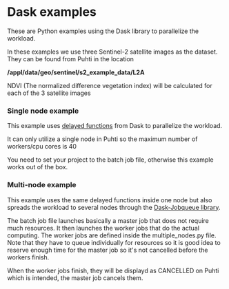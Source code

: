 # Dask examples

These are Python examples using the Dask library to parallelize the workload.

In these examples we use three Sentinel-2 satellite images as the dataset. They can be found from Puhti in the location

__/appl/data/geo/sentinel/s2_example_data/L2A__

NDVI (The normalized difference vegetation index) will be calculated for each of the 3 satellite images 

### Single node example

This example uses [delayed functions](https://docs.dask.org/en/latest/delayed.html) from Dask to parallelize the workload.

It can only utilize a single node in Puhti so the maximum number of workers/cpu cores is 40

You need to set your project to the batch job file, otherwise this example works out of the box.

### Multi-node example

This example uses the same delayed functions inside one node but also spreads the workload to several nodes through the [Dask-Jobqueue library](https://jobqueue.dask.org/en/latest/).

The batch job file launches basically a master job that does not require much resources. It then launches the worker jobs that do the actual computing. The worker jobs are defined inside the multiple_nodes.py file. Note that they have to queue individually for resources so it is good idea to reserve enough time for the master job so it's not cancelled before the workers finish.

When the worker jobs finish, they will be displayd as CANCELLED on Puhti which is intended, the master job cancels them.

